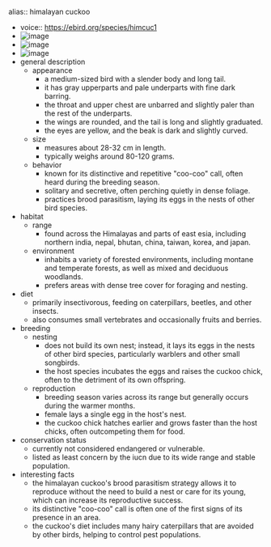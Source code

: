 alias:: himalayan cuckoo

- voice:: https://ebird.org/species/himcuc1
- ![image](https://ipfs.io/ipfs/QmVmRzpGcWRNTJ4SPuSs66s5yBYLg1ma8gGh1XNqcYhzNR)
- ![image](https://ipfs.io/ipfs/QmPJ8seKWhuWntLkhvNKJzr6qAdw2XB5Esb1VnHuri3wQY)
- ![image](https://ipfs.io/ipfs/QmU342anm73Gvr8TunymshWP2WMwaZ81ktjPasWvKvVCg2)
- general description
	- appearance
		- a medium-sized bird with a slender body and long tail.
		- it has gray upperparts and pale underparts with fine dark barring.
		- the throat and upper chest are unbarred and slightly paler than the rest of the underparts.
		- the wings are rounded, and the tail is long and slightly graduated.
		- the eyes are yellow, and the beak is dark and slightly curved.
	- size
		- measures about 28-32 cm in length.
		- typically weighs around 80-120 grams.
	- behavior
		- known for its distinctive and repetitive "coo-coo" call, often heard during the breeding season.
		- solitary and secretive, often perching quietly in dense foliage.
		- practices brood parasitism, laying its eggs in the nests of other bird species.
- habitat
	- range
		- found across the Himalayas and parts of east esia, including northern india, nepal, bhutan, china, taiwan, korea, and japan.
	- environment
		- inhabits a variety of forested environments, including montane and temperate forests, as well as mixed and deciduous woodlands.
		- prefers areas with dense tree cover for foraging and nesting.
- diet
	- primarily insectivorous, feeding on caterpillars, beetles, and other insects.
	- also consumes small vertebrates and occasionally fruits and berries.
- breeding
	- nesting
		- does not build its own nest; instead, it lays its eggs in the nests of other bird species, particularly warblers and other small songbirds.
		- the host species incubates the eggs and raises the cuckoo chick, often to the detriment of its own offspring.
	- reproduction
		- breeding season varies across its range but generally occurs during the warmer months.
		- female lays a single egg in the host's nest.
		- the cuckoo chick hatches earlier and grows faster than the host chicks, often outcompeting them for food.
- conservation status
	- currently not considered endangered or vulnerable.
	- listed as least concern by the iucn due to its wide range and stable population.
- interesting facts
	- the himalayan cuckoo's brood parasitism strategy allows it to reproduce without the need to build a nest or care for its young, which can increase its reproductive success.
	- its distinctive "coo-coo" call is often one of the first signs of its presence in an area.
	- the cuckoo's diet includes many hairy caterpillars that are avoided by other birds, helping to control pest populations.